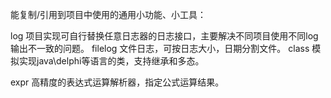 能复制/引用到项目中使用的通用小功能、小工具：

log
	项目实现可自行替换任意日志器的日志接口，主要解决不同项目使用不同log输出不一致的问题。
filelog
	文件日志，可按日志大小，日期分割文件。
class
	模拟实现java\delphi等语言的类，支持继承和多态。
	
expr
	高精度的表达式运算解析器，指定公式运算结果。